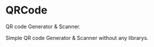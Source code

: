 # QRCode
QR code Generator &amp; Scanner.

Simple QR code Generator & Scanner without any librarys.

